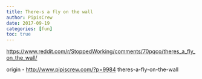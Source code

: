 ```yaml
---
title: There-s a fly on the wall
author: PipisCrew
date: 2017-09-19
categories: [fun]
toc: true
---
```


https://www.reddit.com/r/StoppedWorking/comments/70pqco/theres_a_fly_on_the_wall/

origin - http://www.pipiscrew.com/?p=9984 theres-a-fly-on-the-wall